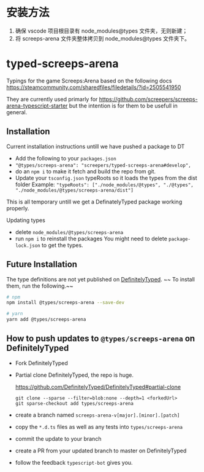 # 安装方法

1. 确保 vscode 项目根目录有 node_modules\@types 文件夹，无则新建；
2. 将 screeps-arena 文件夹整体拷贝到 node_modules\@types 文件夹下。

# typed-screeps-arena

Typings for the game Screeps:Arena based on the following
docs https://steamcommunity.com/sharedfiles/filedetails/?id=2505541950

They are currently used primarly for https://github.com/screepers/screeps-arena-typescript-starter but the intention is
for them to be usefull in general.

## Installation

Current installation instructions untill we have pushed a package to DT

- Add the following to your `packages.json`
- `"@types/screeps-arena": "screepers/typed-screeps-arena#develop",`
- do an `npm i` to make it fetch and build the repo from git.
- Update your `tsconfig.json` typeRoots so it loads the types from the dist folder
  Example: `"typeRoots": ["./node_modules/@types", "./@types", "./node_modules/@types/screeps-arena/dist"]`

This is all temporary untill we get a DefinatelyTyped package working properly.

Updating types

- delete `node_modules/@types/screeps-arena`
- run `npm i` to reinstall the packages
  You might need to delete `package-lock.json` to get the types.

## Future Installation

The type definitions are not yet published on [DefinitelyTyped](https://github.com/DefinitelyTyped/DefinitelyTyped). ~~
To install them, run the following.~~

```bash
# npm
npm install @types/screeps-arena --save-dev

# yarn
yarn add @types/screeps-arena
```

## How to push updates to `@types/screeps-arena` on DefinitelyTyped

- Fork DefinitelyTyped
- Partial clone DefinitelyTyped, the repo is huge.

  https://github.com/DefinitelyTyped/DefinitelyTyped#partial-clone

  ```
  git clone --sparse --filter=blob:none --depth=1 <forkedUrl>
  git sparse-checkout add types/screeps-arena
  ```

- create a branch named `screeps-arena-v[major].[minor].[patch]`
- copy the `*.d.ts` files as well as any tests into `types/screeps-arena`
- commit the update to your branch
- create a PR from your updated branch to master on DefinitelyTyped
- follow the feedback `typescript-bot` gives you.
